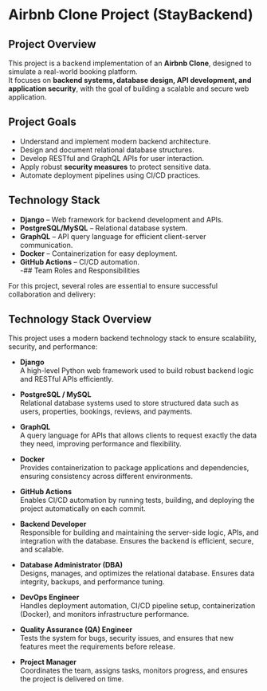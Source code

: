 # Airbnb Clone Project (StayBackend)

## Project Overview
This project is a backend implementation of an **Airbnb Clone**, designed to simulate a real-world booking platform.  
It focuses on **backend systems, database design, API development, and application security**, with the goal of building a scalable and secure web application.

## Project Goals
- Understand and implement modern backend architecture.  
- Design and document relational database structures.  
- Develop RESTful and GraphQL APIs for user interaction.  
- Apply robust **security measures** to protect sensitive data.  
- Automate deployment pipelines using CI/CD practices.  

## Technology Stack
- **Django** – Web framework for backend development and APIs.  
- **PostgreSQL/MySQL** – Relational database system.  
- **GraphQL** – API query language for efficient client-server communication.  
- **Docker** – Containerization for easy deployment.  
- **GitHub Actions** – CI/CD automation.  
-## Team Roles and Responsibilities

For this project, several roles are essential to ensure successful collaboration and delivery:
## Technology Stack Overview

This project uses a modern backend technology stack to ensure scalability, security, and performance:

- **Django**  
  A high-level Python web framework used to build robust backend logic and RESTful APIs efficiently.

- **PostgreSQL / MySQL**  
  Relational database systems used to store structured data such as users, properties, bookings, reviews, and payments.

- **GraphQL**  
  A query language for APIs that allows clients to request exactly the data they need, improving performance and flexibility.

- **Docker**  
  Provides containerization to package applications and dependencies, ensuring consistency across different environments.

- **GitHub Actions**  
  Enables CI/CD automation by running tests, building, and deploying the project automatically on each commit.

- **Backend Developer**  
  Responsible for building and maintaining the server-side logic, APIs, and integration with the database. Ensures the backend is efficient, secure, and scalable.

- **Database Administrator (DBA)**  
  Designs, manages, and optimizes the relational database. Ensures data integrity, backups, and performance tuning.

- **DevOps Engineer**  
  Handles deployment automation, CI/CD pipeline setup, containerization (Docker), and monitors infrastructure performance.

- **Quality Assurance (QA) Engineer**  
  Tests the system for bugs, security issues, and ensures that new features meet the requirements before release.

- **Project Manager**  
  Coordinates the team, assigns tasks, monitors progress, and ensures the project is delivered on time.
